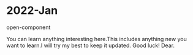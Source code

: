 # 2022-Jan
open-component

You can learn anything interesting here.This includes anything new you want to learn.I will try my best to keep it updated.
Good luck! Dear.
